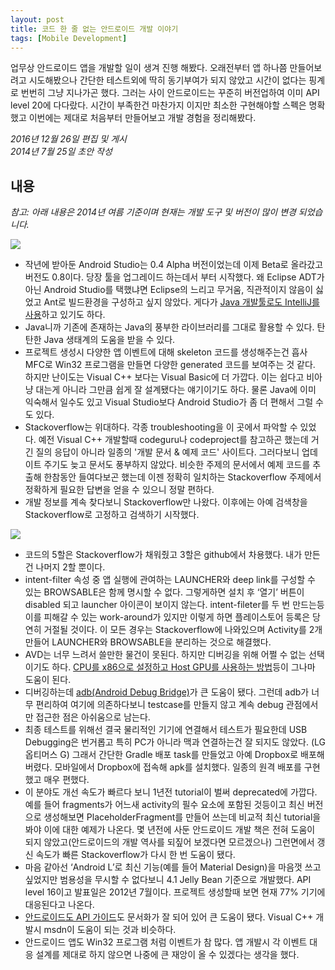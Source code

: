 ```yaml
---
layout: post
title: 코드 한 줄 없는 안드로이드 개발 이야기
tags: [Mobile Development]
---
```


<div class="message">
업무상 안드로이드 앱을 개발할 일이 생겨 진행 해봤다. 오래전부터 앱 하나쯤 만들어보려고 시도해봤으나 간단한 테스트외에 딱히 동기부여가 되지 않았고 시간이 없다는 핑계로 번번히 그냥 지나가곤 했다. 그러는 사이 안드로이드는 꾸준히 버전업하여 이미 API level 20에 다다랐다. 시간이 부족한건 마찬가지 이지만 최소한 구현해야할 스펙은 명확했고 이번에는 제대로 처음부터 만들어보고 개발 경험을 정리해봤다.
</div>

*2016년 12월 26일 편집 및 게시*  
*2014년 7월 25일 초안 작성*

## 내용

*참고: 아래 내용은 2014년 여름 기준이며 현재는 개발 도구 및 버전이 많이 변경 되었습니다.*

<img src="https://31.media.tumblr.com/80af5408aa9b6ce288937cde4e54247a/tumblr_inline_n98vm0WqsZ1qzgoac.jpg" />

- 작년에 받아둔 Android Studio는 0.4 Alpha 버전이었는데 이제 Beta로 올라갔고 버전도 0.8이다. 당장 툴을 업그레이드 하는데서 부터 시작했다. 왜 Eclipse ADT가 아닌 Android Studio를 택했냐면 Eclipse의 느리고 무거움, 직관적이지 않음이 싫었고 Ant로 빌드환경을 구성하고 싶지 않았다. 게다가 [Java 개발툴로도 IntelliJ를 사용][1]하고 있기도 하다.
- Java니까 기존에 존재하는 Java의 풍부한 라이브러리를 그대로 활용할 수 있다. 탄탄한 Java 생태계의 도움을 받을 수 있다.
- 프로젝트 생성시 다양한 앱 이벤트에 대해 skeleton 코드를 생성해주는건 흡사 MFC로 Win32 프로그램을 만들면 다양한 generated 코드를 보여주는 것 같다. 하지만 난이도는 Visual C++ 보다는 Visual Basic에 더 가깝다. 이는 쉽다고 비아냥 대는게 아니라 그만큼 쉽게 잘 설계됐다는 얘기이기도 하다. 물론 Java에 이미 익숙해서 일수도 있고 Visual Studio보다 Android Studio가 좀 더 편해서 그럴 수도 있다.
- Stackoverflow는 위대하다. 각종 troubleshooting을 이 곳에서 파악할 수 있었다. 예전 Visual C++ 개발할때 codeguru나 codeproject를 참고하곤 했는데 거긴 질의 응답이 아니라 일종의 '개발 문서 & 예제 코드' 사이트다. 그러다보니 업데이트 주기도 늦고 문서도 풍부하지 않았다. 비슷한 주제의 문서에서 예제 코드를 추출해 한참동안 들여다보곤 했는데 이젠 정확히 일치하는 Stackoverflow 주제에서 정확하게 필요한 답변을 얻을 수 있으니 정말 편하다.
- 개발 정보를 계속 찾다보니 Stackoverflow만 나왔다. 이후에는 아예 검색창을 Stackoverflow로 고정하고 검색하기 시작했다.

<img src="https://31.media.tumblr.com/9946ca41b67a6055ce4ac2bc38f71ae5/tumblr_inline_n98vooKtOI1qzgoac.png" />

- 코드의 5할은 Stackoverflow가 채워줬고 3할은 github에서 차용했다. 내가 만든건 나머지 2할 뿐이다.
- intent-filter 속성 중 앱 실행에 관여하는 LAUNCHER와 deep link를 구성할 수 있는 BROWSABLE은 함께 명시할 수 없다. 그렇게하면 설치 후 ‘열기’ 버튼이 disabled 되고 launcher 아이콘이 보이지 않는다. intent-fileter를 두 번 만드는등 이를 피해갈 수 있는 work-around가 있지만 이렇게 하면 플레이스토어 등록은 당연히 거절될 것이다. 이 모든 경우는 Stackoverflow에 나와있으며 Activity를 2개 만들어 LAUNCHER와 BROWSABLE을 분리하는 것으로 해결했다.
- AVD는 너무 느려서 쓸만한 물건이 못된다. 하지만 디버깅을 위해 어쩔 수 없는 선택이기도 하다. [CPU를 x86으로 설정하고 Host GPU를 사용하는 방법][2]등이 그나마 도움이 된다.
- 디버깅하는데 [adb(Android Debug Bridge)][4]가 큰 도움이 됐다. 그런데 adb가 너무 편리하여 여기에 의존하다보니 testcase를 만들지 않고 계속 debug 관점에서만 접근한 점은 아쉬움으로 남는다.
- 최종 테스트를 위해선 결국 물리적인 기기에 연결해서 테스트가 필요한데 USB Debugging은 번거롭고 특히 PC가 아니라 맥과 연결하는건 잘 되지도 않았다. (LG 옵티머스 G) 그래서 간단한 Gradle 배포 task를 만들었고 아예 Dropbox로 배포해버렸다. 모바일에서 Dropbox에 접속해 apk를 설치했다. 일종의 원격 배포를 구현했고 매우 편했다.
- 이 분야도 개선 속도가 빠르다 보니 1년전 tutorial이 벌써 deprecated에 가깝다. 예를 들어 fragments가 어느새 activity의 필수 요소에 포함된 것등이고 최신 버전으로 생성해보면 PlaceholderFragment를 만들어 쓰는데 비교적 최신 tutorial을 봐야 이에 대한 예제가 나온다. 몇 년전에 사둔 안드로이드 개발 책은 전혀 도움이 되지 않았고(안드로이드의 개발 역사를 되짚어 보겠다면 모르겠으나) 그런면에서 갱신 속도가 빠른 Stackoverflow가 다시 한 번 도움이 됐다.
- 마음 같아선 ‘Android L’로 최신 기능(예를 들어 Material Design)을 마음껏 쓰고 싶었지만 범용성을 무시할 수 없다보니 4.1 Jelly Bean 기준으로 개발했다. API level 16이고 발표일은 2012년 7월이다. 프로젝트 생성할때 보면 현재 77% 기기에 대응된다고 나온다.
- [안드로이드도 API 가이드][3]도 문서화가 잘 되어 있어 큰 도움이 됐다. Visual C++ 개발시 msdn이 도움이 되는 것과 비슷하다.
- 안드로이드 앱도 Win32 프로그램 처럼 이벤트가 참 많다. 앱 개발시 각 이벤트 대응 설계를 제대로 하지 않으면 나중에 큰 재앙이 올 수 있겠다는 생각을 했다.

[1]: http://dev.likejazz.com/post/91299507871/intellij-gradle-lombok
[2]: http://stackoverflow.com/questions/1554099/why-is-the-android-emulator-so-slow
[3]: http://developer.android.com/guide/index.html
[4]: http://developer.android.com/tools/help/adb.html